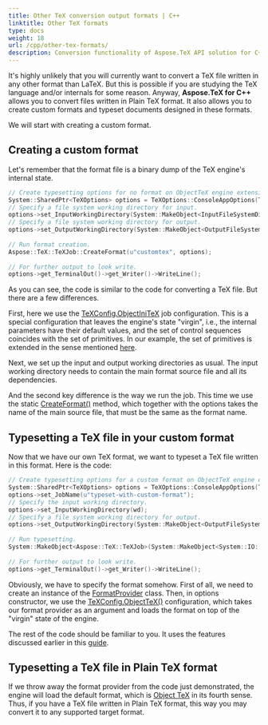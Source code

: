 ```yaml
---
title: Other TeX conversion output formats | C++
linktitle: Other TeX formats
type: docs
weight: 18
url: /cpp/other-tex-formats/
description: Conversion functionality of Aspose.TeX API solution for C++ allows converting LaTeX files as well as your own custom TeX files. Here are some code examples.
---
```


It's highly unlikely that you will currently want to convert a TeX file written in any other format than LaTeX. But this is possible if you are studying the TeX language and/or internals for some reason. Anyway, **Aspose.TeX for C++** allows you to convert files written in Plain TeX format. It also allows you to create custom formats and typeset documents designed in these formats.

We will start with creating a custom format.

## **Creating a custom format**

Let's remember that the format file is a binary dump of the TeX engine's internal state.

```C++
// Create typesetting options for no format on ObjectTeX engine extension.
System::SharedPtr<TeXOptions> options = TeXOptions::ConsoleAppOptions(TeXConfig::get_ObjectIniTeX());
// Specify a file system working directory for input.
options->set_InputWorkingDirectory(System::MakeObject<InputFileSystemDirectory>(RunExamples::InputDirectory));
// Specify a file system working directory for output.
options->set_OutputWorkingDirectory(System::MakeObject<OutputFileSystemDirectory>(RunExamples::OutputDirectory));
    
// Run format creation.
Aspose::TeX::TeXJob::CreateFormat(u"customtex", options);
    
// For further output to look write.
options->get_TerminalOut()->get_Writer()->WriteLine();
```
As you can see, the code is similar to the code for converting a TeX file. But there are a few differences.

First, here we use the [TeXConfig.ObjectIniTeX](https://reference.aspose.com/tex/cpp/class/aspose.te_x.te_x_config#aefa7bbdf2ed28d6499f2dc5d5ad2ca3e) job configuration. This is a special configuration that leaves the engine's state "virgin", i.e., the internal parameters have their default values, and the set of control sequences coincides with the set of primitives. In our example, the set of primitives is extended in the sense mentioned [here](/tex/net/aspose-tex-and-object-tex/#object-tex).

Next, we set up the input and output working directories as usual. The input working directory needs to contain the main format source file and all its dependencies.

And the second key difference is the way we run the job. This time we use the static [CreateFormat()](https://apireference.aspose.com/tex/net/aspose.tex/texjob/methods/createformat) method, which together with the options takes the name of the main source file, that must be the same as the format name.

## **Typesetting a TeX file in your custom format**

Now that we have our own TeX format, we want to typeset a TeX file written in this format. Here is the code:

```C++
// Create typesetting options for a custom format on ObjectTeX engine extension.
System::SharedPtr<TeXOptions> options = TeXOptions::ConsoleAppOptions(TeXConfig::ObjectTeX(formatProvider));
options->set_JobName(u"typeset-with-custom-format");
// Specify the input working directory.
options->set_InputWorkingDirectory(wd);
// Specify a file system working directory for output.
options->set_OutputWorkingDirectory(System::MakeObject<OutputFileSystemDirectory>(RunExamples::OutputDirectory));
            
// Run typesetting.
System::MakeObject<Aspose::TeX::TeXJob>(System::MakeObject<System::IO::MemoryStream>(System::Text::Encoding::get_ASCII()->GetBytes(u"Congratulations! You have successfully typeset this text with your own TeX format!\\end")), System::MakeObject<XpsDevice>(), options)->Run();
            
// For further output to look write.
options->get_TerminalOut()->get_Writer()->WriteLine();
```
Obviously, we have to specify the format somehow. First of all, we need to create an instance of the [FormatProvider](https://apireference.aspose.com/tex/cpp/class/aspose.te_x.resource_providers.format_provider) class. Then, in options constructor, we use the [TeXConfig.ObjectTeX()](https://apireference.aspose.com/tex/cpp/class/aspose.te_x.te_x_config#aefa7bbdf2ed28d6499f2dc5d5ad2ca3e) configuration, which takes our format provider as an argument and loads the format on top of the "virgin" state of the engine.

The rest of the code should be familiar to you. It uses the features discussed earlier in this [guide](/tex/cpp/conversion/).

## **Typesetting a TeX file in Plain TeX format**

If we throw away the format provider from the code just demonstrated, the engine will load the default format, which is [Object TeX](/tex/net/aspose-tex-and-object-tex/) in its fourth sense. Thus, if you have a TeX file written in Plain TeX format, this way you may convert it to any supported target format.